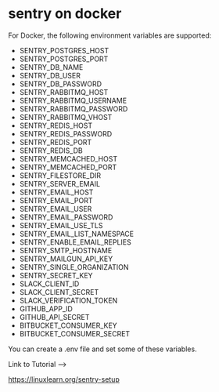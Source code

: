 # sentry on docker

For Docker, the following environment variables are supported:
-  SENTRY_POSTGRES_HOST
-  SENTRY_POSTGRES_PORT
-  SENTRY_DB_NAME
- SENTRY_DB_USER
-  SENTRY_DB_PASSWORD
-  SENTRY_RABBITMQ_HOST
-  SENTRY_RABBITMQ_USERNAME
-  SENTRY_RABBITMQ_PASSWORD
-  SENTRY_RABBITMQ_VHOST
-  SENTRY_REDIS_HOST
-  SENTRY_REDIS_PASSWORD
-  SENTRY_REDIS_PORT
-  SENTRY_REDIS_DB
-  SENTRY_MEMCACHED_HOST
-  SENTRY_MEMCACHED_PORT
-  SENTRY_FILESTORE_DIR
-  SENTRY_SERVER_EMAIL
-  SENTRY_EMAIL_HOST
-  SENTRY_EMAIL_PORT
-  SENTRY_EMAIL_USER
-  SENTRY_EMAIL_PASSWORD
-  SENTRY_EMAIL_USE_TLS
-  SENTRY_EMAIL_LIST_NAMESPACE
-  SENTRY_ENABLE_EMAIL_REPLIES
-  SENTRY_SMTP_HOSTNAME
- SENTRY_MAILGUN_API_KEY
-  SENTRY_SINGLE_ORGANIZATION
-  SENTRY_SECRET_KEY
-  SLACK_CLIENT_ID
-  SLACK_CLIENT_SECRET
-  SLACK_VERIFICATION_TOKEN
-  GITHUB_APP_ID
-  GITHUB_API_SECRET
- BITBUCKET_CONSUMER_KEY
- BITBUCKET_CONSUMER_SECRET


You can create a .env file and set some of these variables.

Link to Tutorial -->

https://linuxlearn.org/sentry-setup
